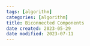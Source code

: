 ```yaml
---
tags: [algorithm]
categories: [algorithm]
title: Biconnected Components
date created: 2023-05-29
date modified: 2023-07-11
---
```

